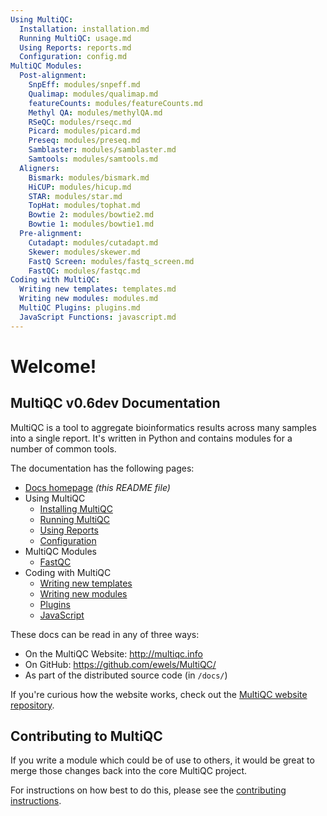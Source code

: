 ```yaml
---
Using MultiQC:
  Installation: installation.md
  Running MultiQC: usage.md
  Using Reports: reports.md
  Configuration: config.md
MultiQC Modules:
  Post-alignment:
    SnpEff: modules/snpeff.md
    Qualimap: modules/qualimap.md
    featureCounts: modules/featureCounts.md
    Methyl QA: modules/methylQA.md
    RSeQC: modules/rseqc.md
    Picard: modules/picard.md
    Preseq: modules/preseq.md
    Samblaster: modules/samblaster.md
    Samtools: modules/samtools.md
  Aligners:
    Bismark: modules/bismark.md
    HiCUP: modules/hicup.md
    STAR: modules/star.md
    TopHat: modules/tophat.md
    Bowtie 2: modules/bowtie2.md
    Bowtie 1: modules/bowtie1.md
  Pre-alignment:
    Cutadapt: modules/cutadapt.md
    Skewer: modules/skewer.md
    FastQ Screen: modules/fastq_screen.md
    FastQC: modules/fastqc.md
Coding with MultiQC:
  Writing new templates: templates.md
  Writing new modules: modules.md
  MultiQC Plugins: plugins.md
  JavaScript Functions: javascript.md
---
```


# Welcome!

## MultiQC v0.6dev Documentation

MultiQC is a tool to aggregate bioinformatics results across many samples
into a single report. It's written in Python and contains modules for a number
of common tools.

The documentation has the following pages:

 - [Docs homepage](README.md) _(this README file)_
 - Using MultiQC
   - [Installing MultiQC](installation.md)
   - [Running MultiQC](usage.md)
   - [Using Reports](reports.md)
   - [Configuration](config.md)
 - MultiQC Modules
   - [FastQC](fastqc.md)
 - Coding with MultiQC
   - [Writing new templates](templates.md)
   - [Writing new modules](modules.md)
   - [Plugins](plugins.md)
   - [JavaScript](javascript.md)

These docs can be read in any of three ways:
 - On the MultiQC Website: http://multiqc.info
 - On GitHub: https://github.com/ewels/MultiQC/
 - As part of the distributed source code (in `/docs/`)
 
If you're curious how the website works, check out the
[MultiQC website repository](https://github.com/ewels/MultiQC_website).

## Contributing to MultiQC

If you write a module which could be of use to others, it would be great to
merge those changes back into the core MultiQC project.

For instructions on how best to do this, please see the
[contributing instructions](https://github.com/ewels/MultiQC/blob/master/CONTRIBUTING.md).
